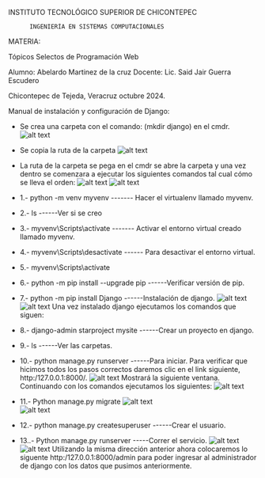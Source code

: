   

 INSTITUTO TECNOLÓGICO SUPERIOR DE CHICONTEPEC

   
          INGENIERÍA EN SISTEMAS COMPUTACIONALES



MATERIA:

Tópicos Selectos de Programación Web




Alumno:
Abelardo Martinez de la cruz 
Docente:
Lic. Said Jair Guerra Escudero               



Chicontepec de Tejeda, Veracruz octubre 2024.
 

Manual de instalación y configuración de Django:


* Se crea una carpeta con el comando: (mkdir django) en el cmdr.
![alt text](1.png)
* Se copia la ruta de la carpeta
![alt text](2.png) 
 
* La ruta de la carpeta se pega en el cmdr se abre la carpeta y una vez dentro se comenzara a ejecutar los siguientes comandos tal cual cómo se lleva el orden:
![alt text](3.png) 
![alt text](4.png) 
* 1.- python -m venv myvenv ------- Hacer el virtualenv llamado myvenv.
* 2.- ls ------Ver si se creo
* 3.- myvenv\Scripts\actívate ------- Activar el entorno virtual creado llamado myvenv.
* 4.- myvenv\Scripts\desactivate ------ Para desactivar el entorno virtual.
* 5.- myvenv\Scripts\actívate 
* 6.- python -m pip install --upgrade pip ------Verificar versión de pip. 
* 7.- python -m pip install Django ------Instalación de django.
![alt text](5.png) 
![alt text](6.png) 
Una vez instalado django ejecutamos los comandos que siguen:
* 8.- django-admin starproject mysite ------Crear un proyecto en django.
* 9.- ls ------Ver las carpetas.
* 10.- python manage.py runserver ------Para iniciar.
Para verificar que hicimos todos los pasos correctos daremos clic en el link siguiente, http:/127.0.0.1:8000/.
![alt text](7.png) 
Mostrará la siguiente ventana.
Continuando con los comandos ejecutamos los siguientes:
![alt text](8.png) 
* 11.- Python manage.py migrate 
![alt text](9.png)  
![alt text](10.png) 
* 12.- python manage.py createsuperuser ------Crear el usuario.
* 13..- Python manage.py runserver -----Correr el servicio.
![alt text](11.png) 
![alt text](12.png) 
Utilizando la misma dirección anterior ahora colocaremos lo siguente http:/127.0.0.1:8000/admin para poder ingresar al administrador de django con los datos que pusimos anteriormente.


